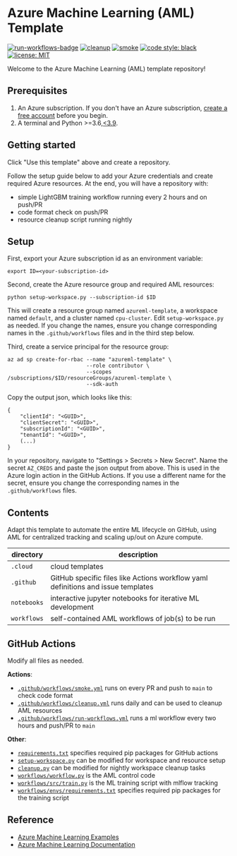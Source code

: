 # Azure Machine Learning (AML) Template

[![run-workflows-badge](https://github.com/Azure/azureml-template/workflows/run-workflows/badge.svg)](https://github.com/Azure/azureml-template/actions?query=workflow%3Arun-workflows)
[![cleanup](https://github.com/Azure/azureml-template/workflows/cleanup/badge.svg)](https://github.com/Azure/azureml-template/actions?query=workflow%3Acleanup)
[![smoke](https://github.com/Azure/azureml-template/workflows/smoke/badge.svg)](https://github.com/Azure/azureml-template/actions?query=workflow%3Asmoke)
[![code style: black](https://img.shields.io/badge/code%20style-black-000000.svg)](https://github.com/psf/black)
[![license: MIT](https://img.shields.io/badge/License-MIT-purple.svg)](LICENSE)

Welcome to the Azure Machine Learning (AML) template repository!

## Prerequisites

1. An Azure subscription. If you don't have an Azure subscription, [create a free account](https://aka.ms/AMLFree) before you begin.
2. A terminal and Python >=3.6,[\<3.9](https://pypi.org/project/azureml-core).

## Getting started

Click "Use this template" above and create a repository.

Follow the setup guide below to add your Azure credentials and create required Azure resources. At the end, you will have a repository with:

- simple LightGBM training workflow running every 2 hours and on push/PR
- code format check on push/PR
- resource cleanup script running nightly

## Setup

First, export your Azure subscription id as an environment variable:

```console
export ID=<your-subscription-id>
```

Second, create the Azure resource group and required AML resources:

```console
python setup-workspace.py --subscription-id $ID
```

This will create a resource group named `azureml-template`, a workspace named `default`, and a cluster named `cpu-cluster`. Edit `setup-workspace.py` as needed. If you change the names, ensure you change corresponding names in the `.github/workflows` files and in the third step below.

Third, create a service principal for the resource group:

```console
az ad sp create-for-rbac --name "azureml-template" \
                         --role contributor \
                         --scopes /subscriptions/$ID/resourceGroups/azureml-template \
                         --sdk-auth
```

Copy the output json, which looks like this:

```console
{
    "clientId": "<GUID>",
    "clientSecret": "<GUID>",
    "subscriptionId": "<GUID>",
    "tenantId": "<GUID>",
    (...)
}
```

In your repository, navigate to "Settings > Secrets > New Secret". Name the secret `AZ_CREDS` and paste the json output from above. This is used in the Azure login action in the GitHub Actions. If you use a different name for the secret, ensure you change the corresponding names in the `.github/workflows` files.

## Contents

Adapt this template to automate the entire ML lifecycle on GitHub, using AML for centralized tracking and scaling up/out on Azure compute.

|directory|description|
|-|-|
|`.cloud`|cloud templates|
|`.github`|GitHub specific files like Actions workflow yaml definitions and issue templates|
|`notebooks`|interactive jupyter notebooks for iterative ML development|
|`workflows`|self-contained AML workflows of job(s) to be run|

## GitHub Actions

Modify all files as needed.

**Actions**:

- [`.github/workflows/smoke.yml`](.github/workflows/smoke.yml) runs on every PR and push to `main` to check code format
- [`.github/workflows/cleanup.yml`](.github/workflows/cleanup.yml) runs daily and can be used to cleanup AML resources
- [`.github/workflows/run-workflows.yml`](.github/workflows/run-workflows.yml) runs a ml workflow every two hours and push/PR to `main`

**Other**:

- [`requirements.txt`](requirements.txt) specifies required pip packages for GitHub actions
- [`setup-workspace.py`](setup-workspace.py) can be modified for workspace and resource setup
- [`cleanup.py`](cleanup.py) can be modified for nightly workspace cleanup tasks
- [`workflows/workflow.py`](workflows/workflow.py) is the AML control code
- [`workflows/src/train.py`](workflows/src/train.py) is the ML training script with mlflow tracking
- [`workflows/envs/requirements.txt`](workflows/envs/requirements.txt) specifies required pip packages for the training script

## Reference

- [Azure Machine Learning Examples](https://github.com/Azure/azureml-examples)
- [Azure Machine Learning Documentation](https://docs.microsoft.com/azure/machine-learning)
